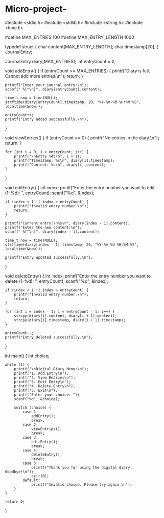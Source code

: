 # Micro-project-
#include <stdio.h>
#include <stdlib.h>
#include <string.h>
#include <time.h>

#define MAX_ENTRIES 100
#define MAX_ENTRY_LENGTH 1000

typedef struct {
    char content[MAX_ENTRY_LENGTH];
    char timestamp[20];
} JournalEntry;

JournalEntry diary[MAX_ENTRIES];
int entryCount = 0;

void addEntry() {
    if (entryCount >= MAX_ENTRIES) {
        printf("Diary is full. Cannot add more entries.\n");
        return;
    }

    printf("Enter your journal entry:\n");
    scanf(" %[^\n]", diary[entryCount].content);

    time_t now = time(NULL);
    strftime(diary[entryCount].timestamp, 20, "%Y-%m-%d %H:%M:%S", localtime(&now));

    entryCount++;
    printf("Entry added successfully.\n");
}

void viewEntries() {
    if (entryCount == 0) {
        printf("No entries in the diary.\n");
        return;
    }

    for (int i = 0; i < entryCount; i++) {
        printf("\nEntry %d:\n", i + 1);
        printf("Timestamp: %s\n", diary[i].timestamp);
        printf("Content: %s\n", diary[i].content);
    }
}

void editEntry() {
    int index;
    printf("Enter the entry number you want to edit (1-%d): ", entryCount);
    scanf("%d", &index);

    if (index < 1 || index > entryCount) {
        printf("Invalid entry number.\n");
        return;
    }

    printf("Current entry:\n%s\n", diary[index - 1].content);
    printf("Enter the new content:\n");
    scanf(" %[^\n]", diary[index - 1].content);

    time_t now = time(NULL);
    strftime(diary[index - 1].timestamp, 20, "%Y-%m-%d %H:%M:%S", localtime(&now));

    printf("Entry updated successfully.\n");
}

void deleteEntry() {
    int index;
    printf("Enter the entry number you want to delete (1-%d): ", entryCount);
    scanf("%d", &index);

    if (index < 1 || index > entryCount) {
        printf("Invalid entry number.\n");
        return;
    }

    for (int i = index - 1; i < entryCount - 1; i++) {
        strcpy(diary[i].content, diary[i + 1].content);
        strcpy(diary[i].timestamp, diary[i + 1].timestamp);
    }

    entryCount--;
    printf("Entry deleted successfully.\n");
}

int main() {
    int choice;

    while (1) {
        printf("\nDigital Diary Menu:\n");
        printf("1. Add Entry\n");
        printf("2. View Entries\n");
        printf("3. Edit Entry\n");
        printf("4. Delete Entry\n");
        printf("5. Exit\n");
        printf("Enter your choice: ");
        scanf("%d", &choice);

        switch (choice) {
            case 1:
                addEntry();
                break;
            case 2:
                viewEntries();
                break;
            case 3:
                editEntry();
                break;
            case 4:
                deleteEntry();
                break;
            case 5:
                printf("Thank you for using the digital diary. Goodbye!\n");
                exit(0);
            default:
                printf("Invalid choice. Please try again.\n");
        }
    }

    return 0;
}
